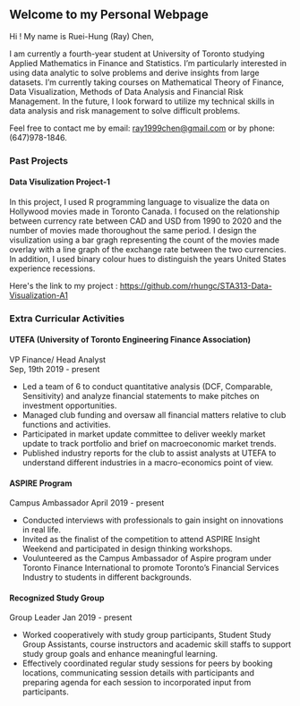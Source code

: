 ## Welcome to my Personal Webpage 

Hi ! My name is Ruei-Hung (Ray) Chen, 

I am currently a fourth-year student at University of Toronto studying Applied Mathematics in Finance and Statistics. I’m particularly interested in using data analytic to solve problems and derive insights from large datasets. I’m currently taking courses on Mathematical Theory of Finance, Data Visualization, Methods of Data Analysis and Financial Risk Management. In the future, I look forward to utilize my technical skills in data analysis and risk management to solve difficult problems. 

Feel free to contact me by email: ray1999chen@gmail.com or by phone: (647)978-1846.

### Past Projects

#### Data Visulization Project-1 
In this project, I used R programming language to visualize the data on Hollywood movies made in Toronto Canada. I focused on the relationship between currency rate between CAD and USD from 1990 to 2020 and the number of movies made thoroughout the same period. I design the visulization using a bar gragh representing the count of the movies made overlay with a line graph of the exchange rate between the two currencies. In addition, I used binary colour hues to distinguish the years United States experience recessions. 

Here's the link to my project : https://github.com/rhungc/STA313-Data-Visualization-A1 

### Extra Curricular Activities 

#### UTEFA (University of Toronto Engineering Finance Association) 
VP Finance/ Head Analyst                                    
Sep, 19th 2019 - present 

- Led a team of 6 to conduct quantitative analysis (DCF, Comparable, Sensitivity) and analyze financial statements to make pitches on investment opportunities.
- Managed club funding and oversaw all financial matters relative to club functions and activities. 
- Participated in market update committee to deliver weekly market update to track portfolio and brief on macroeconomic market trends.
- Published industry reports for the club to assist analysts at UTEFA to understand different industries in a macro-economics point of view.

#### ASPIRE Program 
Campus Ambassador
April 2019 - present 

- Conducted interviews with professionals to gain insight on innovations in real life.
- Invited as the finalist of the competition to attend ASPIRE Insight Weekend and participated in design thinking workshops.
- Voulunteered as the Campus Ambassador of Aspire program under Toronto Finance International to promote Toronto’s Financial Services Industry to students in different backgrounds.

#### Recognized Study Group 
Group Leader 
Jan 2019 - present 

- Worked cooperatively with study group participants, Student Study Group Assistants, course instructors and academic skill staffs to support study group goals and enhance meaningful learning.
- Effectively coordinated regular study sessions for peers by booking locations, communicating session details with participants and preparing agenda for each session to incorporated input from participants.
